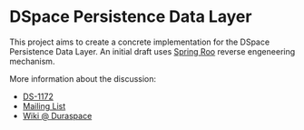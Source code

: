 # DSpace Persistence Data Layer

This project aims to create a concrete implementation for the DSpace Persistence Data Layer. An initial draft uses [Spring Roo](http://www.springsource.org/spring-roo/) reverse engeneering mechanism. 

More information about the discussion:

* [DS-1172](https://jira.duraspace.org/browse/DS-1172)
* [Mailing List](http://www.mail-archive.com/dspace-devel@lists.sourceforge.net/msg08796.html)
* [Wiki @ Duraspace](https://wiki.duraspace.org/display/DSPACE/Refactoring+the+DSpace+Domain+Model)

